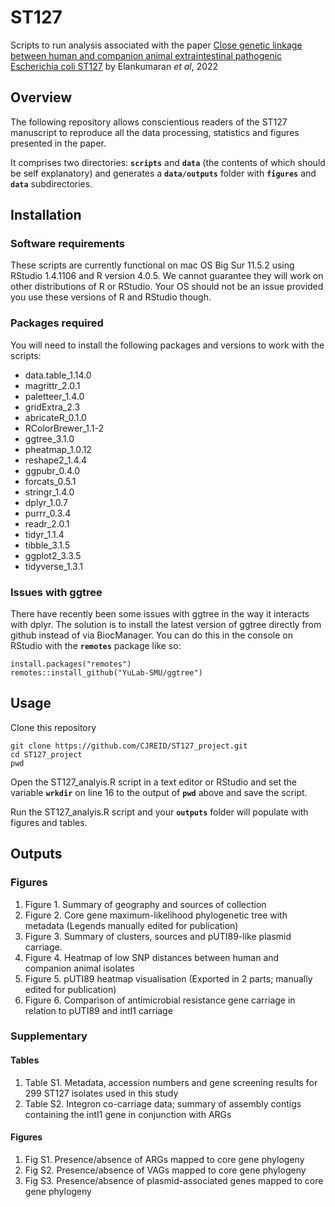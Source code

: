 # ST127
Scripts to run analysis associated with the paper [Close genetic linkage between human and companion animal extraintestinal pathogenic Escherichia coli ST127](https://www.sciencedirect.com/science/article/pii/S2666517422000037/pdfft?md5=ae20e6005b82d0bdeac8c6621e005988&pid=1-s2.0-S2666517422000037-main.pdf) by Elankumaran *et al*, 2022

## Overview
The following repository allows conscientious readers of the ST127 manuscript to reproduce all the data processing, statistics and figures presented in the paper.

It comprises two directories: __`scripts`__ and __`data`__ (the contents of which should be self explanatory) and generates a __`data/outputs`__ folder with __`figures`__ and __`data`__ subdirectories.


## Installation
### Software requirements
These scripts are currently functional on mac OS Big Sur 11.5.2 using RStudio 1.4.1106 and R version 4.0.5. We cannot guarantee they will work on other distributions of R or RStudio. Your OS should not be an issue provided you use these versions of R and RStudio though.

### Packages required
You will need to install the following packages and versions to work with the scripts:
- data.table_1.14.0 
- magrittr_2.0.1    
- paletteer_1.4.0   
- gridExtra_2.3     
- abricateR_0.1.0  
- RColorBrewer_1.1-2
- ggtree_3.1.0      
- pheatmap_1.0.12   
- reshape2_1.4.4    
- ggpubr_0.4.0      
- forcats_0.5.1     
- stringr_1.4.0     
- dplyr_1.0.7       
- purrr_0.3.4       
- readr_2.0.1       
- tidyr_1.1.4       
- tibble_3.1.5      
- ggplot2_3.3.5     
- tidyverse_1.3.1   

### Issues with ggtree
There have recently been some issues with ggtree in the way it interacts with dplyr. The solution is to install the latest version of ggtree directly from github instead of via BiocManager. You can do this in the console on RStudio with the __`remotes`__ package like so:
```
install.packages("remotes")
remotes::install_github("YuLab-SMU/ggtree")
```

## Usage
Clone this repository
```
git clone https://github.com/CJREID/ST127_project.git
cd ST127_project
pwd
```
Open the ST127_analyis.R script in a text editor or RStudio and set the variable __`wrkdir`__ on line 16 to the output of __`pwd`__ above and save the script.

Run the ST127_analyis.R script and your __`outputs`__ folder will populate with figures and tables.

## Outputs
### Figures
1. Figure 1. Summary of geography and sources of collection
2. Figure 2. Core gene maximum-likelihood phylogenetic tree with metadata (Legends manually edited for publication)
3. Figure 3. Summary of clusters, sources and pUTI89-like plasmid carriage.
4. Figure 4. Heatmap of low SNP distances between human and companion animal isolates
5. Figure 5. pUTI89 heatmap visualisation (Exported in 2 parts; manually edited for publication)
6. Figure 6. Comparison of antimicrobial resistance gene carriage in relation to pUTI89 and intI1 carriage

### Supplementary
#### Tables
1. Table S1. Metadata, accession numbers and gene screening results for 299 ST127 isolates used in this study
2. Table S2. Integron co-carriage data; summary of assembly contigs containing the intI1 gene in conjunction with ARGs

#### Figures
1. Fig S1. Presence/absence of ARGs mapped to core gene phylogeny
2. Fig S2. Presence/absence of VAGs mapped to core gene phylogeny
3. Fig S3. Presence/absence of plasmid-associated genes mapped to core gene phylogeny

